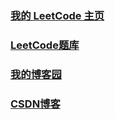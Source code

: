 ### [我的 LeetCode 主页](https://leetcode.cn/u/interesting-chaumovx/)

### [LeetCode题库](https://leetcode.cn/problemset/)

### [我的博客园](https://home.cnblogs.com/u/taoA)

### [CSDN博客](https://blog.csdn.net/m0_62437398?spm=1000.2115.3001.5343)